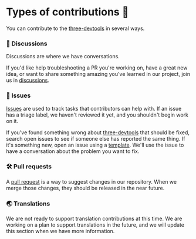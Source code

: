 # Types of contributions :memo:

You can contribute to the [three-devtools](https://github.com/vimcaw/three-devtools) in several ways.

### :mega: Discussions

Discussions are where we have conversations.

If you'd like help troubleshooting a PR you're working on, have a great new idea, or want to share something amazing you've learned in our project, join us in [discussions](https://github.com/vimcaw/three-devtools/discussions).

### :lady_beetle: Issues

[Issues](https://docs.github.com/en/github/managing-your-work-on-github/about-issues) are used to track tasks that contributors can help with. If an issue has a triage label, we haven't reviewed it yet, and you shouldn't begin work on it.

If you've found something wrong about [three-devtools](https://github.com/vimcaw/three-devtools) that should be fixed, search open issues to see if someone else has reported the same thing. If it's something new, open an issue using a [template](https://github.com/vimcaw/three-devtools/issues/new/choose). We'll use the issue to have a conversation about the problem you want to fix.

### :hammer_and_wrench: Pull requests

A [pull request](https://docs.github.com/en/github/collaborating-with-issues-and-pull-requests/about-pull-requests) is a way to suggest changes in our repository. When we merge those changes, they should be released in the near future.

### :earth_asia: Translations

We are not ready to support translation contributions at this time. We are working on a plan to support translations in the future, and we will update this section when we have more information.
